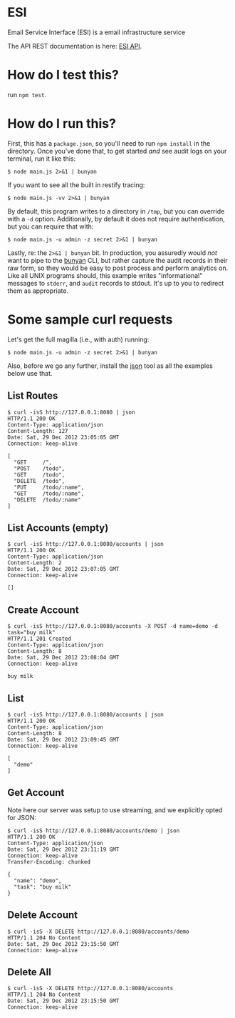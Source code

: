 ESI
===

Email Service Interface (ESI) is a email infrastructure service

The API REST documentation is here: [ESI API][1].

[1]: http://docs.emailserviceinterface.apiary.io

# How do I test this?

run `npm test`.

# How do I run this?

First, this has a `package.json`, so you'll need to run `npm install` in the
directory. Once you've done that, to get started _and_ see audit logs on your
terminal, run it like this:

    $ node main.js 2>&1 | bunyan

If you want to see all the built in restify tracing:

    $ node main.js -vv 2>&1 | bunyan

By default, this program writes to a directory in `/tmp`, but you can override
with a `-d` option.  Additionally, by default it does not require
authentication, but you can require that with:

    $ node main.js -u admin -z secret 2>&1 | bunyan

Lastly, re: the `2>&1 | bunyan` bit.  In production, you assuredly would *not*
want to pipe to the [bunyan](https://github.com/trentm/node-bunyan) CLI, but
rather capture the audit records in their raw form, so they would be easy to
post process and perform analytics on.  Like all UNIX programs should, this
example writes "informational" messages to `stderr`, and `audit` records to
stdout.  It's up to you to redirect them as appropriate.


# Some sample curl requests

Let's get the full magilla (i.e., with auth) running:

    $ node main.js -u admin -z secret 2>&1 | bunyan

Also, before we go any further, install the
[json](https://github.com/trentm/json) tool as all the examples below use that.

## List Routes

    $ curl -isS http://127.0.0.1:8080 | json
    HTTP/1.1 200 OK
    Content-Type: application/json
    Content-Length: 127
    Date: Sat, 29 Dec 2012 23:05:05 GMT
    Connection: keep-alive

    [
      "GET     /",
      "POST    /todo",
      "GET     /todo",
      "DELETE  /todo",
      "PUT     /todo/:name",
      "GET     /todo/:name",
      "DELETE  /todo/:name"
    ]


## List Accounts (empty)

    $ curl -isS http://127.0.0.1:8080/accounts | json
    HTTP/1.1 200 OK
    Content-Type: application/json
    Content-Length: 2
    Date: Sat, 29 Dec 2012 23:07:05 GMT
    Connection: keep-alive

    []


## Create Account

    $ curl -isS http://127.0.0.1:8080/accounts -X POST -d name=demo -d task="buy milk"
    HTTP/1.1 201 Created
    Content-Type: application/json
    Content-Length: 8
    Date: Sat, 29 Dec 2012 23:08:04 GMT
    Connection: keep-alive

    buy milk

## List

    $ curl -isS http://127.0.0.1:8080/accounts | json
    HTTP/1.1 200 OK
    Content-Type: application/json
    Content-Length: 8
    Date: Sat, 29 Dec 2012 23:09:45 GMT
    Connection: keep-alive

    [
      "demo"
    ]


## Get Account

Note here our server was setup to use streaming, and we explicitly opted for
JSON:

    $ curl -isS http://127.0.0.1:8080/accounts/demo | json
    HTTP/1.1 200 OK
    Content-Type: application/json
    Date: Sat, 29 Dec 2012 23:11:19 GMT
    Connection: keep-alive
    Transfer-Encoding: chunked

    {
      "name": "demo",
      "task": "buy milk"
    }


## Delete Account

    $ curl -isS -X DELETE http://127.0.0.1:8080/accounts/demo
    HTTP/1.1 204 No Content
    Date: Sat, 29 Dec 2012 23:15:50 GMT
    Connection: keep-alive

## Delete All

    $ curl -isS -X DELETE http://127.0.0.1:8080/accounts
    HTTP/1.1 204 No Content
    Date: Sat, 29 Dec 2012 23:15:50 GMT
    Connection: keep-alive
